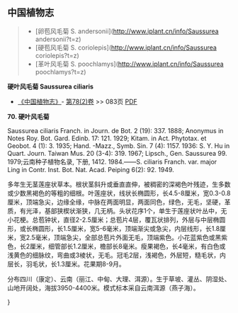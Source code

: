 
## 中国植物志

> * [卵苞风毛菊  S.  andersonii](http://www.iplant.cn/info/Saussurea andersonii?t=z)
> * [硬苞风毛菊  S.  coriolepis](http://www.iplant.cn/info/Saussurea coriolepis?t=z)
> * [革叶风毛菊  S.  poochlamys](http://www.iplant.cn/info/Saussurea poochlamys?t=z)

**硬叶风毛菊 Saussurea ciliaris**

* [《中国植物志》](http://www.iplant.cn/frps)- [第78(2)卷](http://www.iplant.cn/frps/vol/78(2)) >> 083页 [PDF](http://www.iplant.cn/frps/pdf/78(2)/083.PDF)

**70. 硬叶风毛菊**

Saussurea ciliaris Franch. in Journ. de Bot. 2 (19): 337. 1888; Anonymus in Notes Roy. Bot. Gard. Edinb. 17: 121. 1929; Kitam. in Act. Phytotax. et Geobot. 4 (1): 3. 1935; Hand. -Mazz., Symb. Sin. 7 (4): 1157. 1936: S. Y. Hu in Quart. Journ. Taiwan Mus. 20 (3-4): 319. 1967; Lipsch., Gen. Saussurea 99. 1979;云南种子植物名录, 下册, 1412. 1984.——S. ciliaris Franch. var. major Ling in Contr. Inst. Bot. Nat. Acad. Peiping 6(2): 92. 1949.

多年生无茎莲座状草本。根状茎斜升或垂直直伸，被稠密的深褐色叶残迹，生多数或少数黑褐色的等粗的细根。叶莲座状，线状长椭圆形，长4.5-8厘米，宽0.3-0.8厘米，顶端急尖，边缘全缘，中脉在两面明显，两面同色，绿色，无毛，坚硬，革质，有光泽，基部狭楔状渐狭，几无柄。头状花序1个，单生于莲座状叶丛中，无小花梗。总苞钟状，直径2-2.5厘米；总苞片4层，覆瓦状排列，外层与中层椭圆形，或长椭圆形，长1.5厘米，宽5-6毫米，顶端渐尖或急尖，内层线形，长1.8厘米，宽2.5毫米，顶端急尖，全部总苞片外面无毛，顶端紫色。小花蓝紫色或黑紫色，长2厘米，细管部长1.2厘米，檐部长8毫米。瘦果褐色，长4毫米，有白色或浅黄色的细脉纹，弯曲或3棱状，无毛。冠毛2层，浅褐色，外层短，糙毛状，内层长，羽毛状，长1.3厘米。花果期8-9月。

分布四川（康定）、云南（丽江、中甸、大理、洱源）。生于草坡、灌丛、阴湿处、山地开阔处，海拔3950-4400米。模式标本采自云南洱源（燕子海）。

}